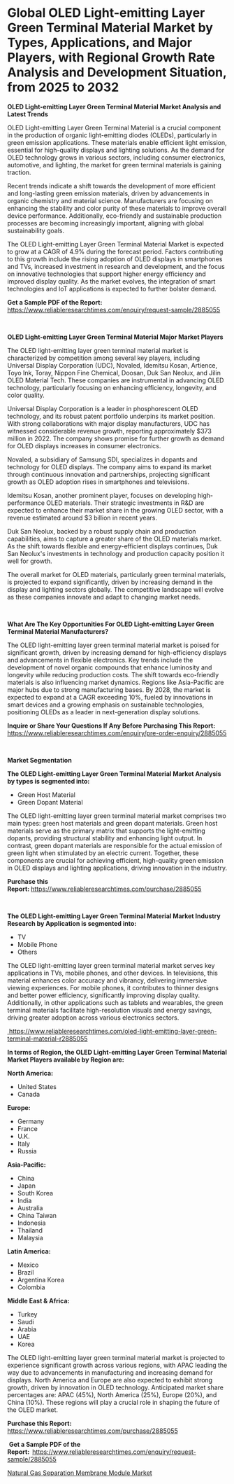 <p><h1>Global OLED Light-emitting Layer Green Terminal Material Market by Types, Applications, and Major Players, with Regional Growth Rate Analysis and Development Situation, from 2025 to 2032</h1></p><p><strong>OLED Light-emitting Layer Green Terminal Material Market Analysis and Latest Trends</strong></p>
<p><p>OLED Light-emitting Layer Green Terminal Material is a crucial component in the production of organic light-emitting diodes (OLEDs), particularly in green emission applications. These materials enable efficient light emission, essential for high-quality displays and lighting solutions. As the demand for OLED technology grows in various sectors, including consumer electronics, automotive, and lighting, the market for green terminal materials is gaining traction.</p><p>Recent trends indicate a shift towards the development of more efficient and long-lasting green emission materials, driven by advancements in organic chemistry and material science. Manufacturers are focusing on enhancing the stability and color purity of these materials to improve overall device performance. Additionally, eco-friendly and sustainable production processes are becoming increasingly important, aligning with global sustainability goals.</p><p>The OLED Light-emitting Layer Green Terminal Material Market is expected to grow at a CAGR of 4.9% during the forecast period. Factors contributing to this growth include the rising adoption of OLED displays in smartphones and TVs, increased investment in research and development, and the focus on innovative technologies that support higher energy efficiency and improved display quality. As the market evolves, the integration of smart technologies and IoT applications is expected to further bolster demand.</p></p>
<p><strong>Get a Sample PDF of the Report:&nbsp;</strong> <a href="https://www.reliableresearchtimes.com/enquiry/request-sample/2885055?utm_campaign=2196&utm_medium=2&utm_source=Github&utm_content=ia&utm_term=13032025&utm_id=oled-light-emitting-layer-green-terminal-material">https://www.reliableresearchtimes.com/enquiry/request-sample/2885055</a></p>
<p>&nbsp;</p>
<p><strong>OLED Light-emitting Layer Green Terminal Material Major Market Players</strong></p>
<p><p>The OLED light-emitting layer green terminal material market is characterized by competition among several key players, including Universal Display Corporation (UDC), Novaled, Idemitsu Kosan, Artience, Toyo Ink, Toray, Nippon Fine Chemical, Doosan, Duk San Neolux, and Jilin OLED Material Tech. These companies are instrumental in advancing OLED technology, particularly focusing on enhancing efficiency, longevity, and color quality.</p><p>Universal Display Corporation is a leader in phosphorescent OLED technology, and its robust patent portfolio underpins its market position. With strong collaborations with major display manufacturers, UDC has witnessed considerable revenue growth, reporting approximately $373 million in 2022. The company shows promise for further growth as demand for OLED displays increases in consumer electronics.</p><p>Novaled, a subsidiary of Samsung SDI, specializes in dopants and technology for OLED displays. The company aims to expand its market through continuous innovation and partnerships, projecting significant growth as OLED adoption rises in smartphones and televisions.</p><p>Idemitsu Kosan, another prominent player, focuses on developing high-performance OLED materials. Their strategic investments in R&D are expected to enhance their market share in the growing OLED sector, with a revenue estimated around $3 billion in recent years.</p><p>Duk San Neolux, backed by a robust supply chain and production capabilities, aims to capture a greater share of the OLED materials market. As the shift towards flexible and energy-efficient displays continues, Duk San Neolux's investments in technology and production capacity position it well for growth.</p><p>The overall market for OLED materials, particularly green terminal materials, is projected to expand significantly, driven by increasing demand in the display and lighting sectors globally. The competitive landscape will evolve as these companies innovate and adapt to changing market needs.</p></p>
<p>&nbsp;</p>
<p><strong>What Are The Key Opportunities For OLED Light-emitting Layer Green Terminal Material Manufacturers?</strong></p>
<p><p>The OLED light-emitting layer green terminal material market is poised for significant growth, driven by increasing demand for high-efficiency displays and advancements in flexible electronics. Key trends include the development of novel organic compounds that enhance luminosity and longevity while reducing production costs. The shift towards eco-friendly materials is also influencing market dynamics. Regions like Asia-Pacific are major hubs due to strong manufacturing bases. By 2028, the market is expected to expand at a CAGR exceeding 10%, fueled by innovations in smart devices and a growing emphasis on sustainable technologies, positioning OLEDs as a leader in next-generation display solutions.</p></p>
<p><strong>Inquire or Share Your Questions If Any Before Purchasing This Report:</strong> <a href="https://www.reliableresearchtimes.com/enquiry/pre-order-enquiry/2885055?utm_campaign=2196&utm_medium=2&utm_source=Github&utm_content=ia&utm_term=13032025&utm_id=oled-light-emitting-layer-green-terminal-material">https://www.reliableresearchtimes.com/enquiry/pre-order-enquiry/2885055</a></p>
<p>&nbsp;</p>
<p><strong>Market Segmentation</strong></p>
<p><strong>The OLED Light-emitting Layer Green Terminal Material Market Analysis by types is segmented into:</strong></p>
<p><ul><li>Green Host Material</li><li>Green Dopant Material</li></ul></p>
<p><p>The OLED light-emitting layer green terminal material market comprises two main types: green host materials and green dopant materials. Green host materials serve as the primary matrix that supports the light-emitting dopants, providing structural stability and enhancing light output. In contrast, green dopant materials are responsible for the actual emission of green light when stimulated by an electric current. Together, these components are crucial for achieving efficient, high-quality green emission in OLED displays and lighting applications, driving innovation in the industry.</p></p>
<p><strong>Purchase this Report:&nbsp;</strong><a href="https://www.reliableresearchtimes.com/purchase/2885055?utm_campaign=2196&utm_medium=2&utm_source=Github&utm_content=ia&utm_term=13032025&utm_id=oled-light-emitting-layer-green-terminal-material">https://www.reliableresearchtimes.com/purchase/2885055</a></p>
<p>&nbsp;</p>
<p><strong>The OLED Light-emitting Layer Green Terminal Material Market Industry Research by Application is segmented into:</strong></p>
<p><ul><li>TV</li><li>Mobile Phone</li><li>Others</li></ul></p>
<p><p>The OLED light-emitting layer green terminal material market serves key applications in TVs, mobile phones, and other devices. In televisions, this material enhances color accuracy and vibrancy, delivering immersive viewing experiences. For mobile phones, it contributes to thinner designs and better power efficiency, significantly improving display quality. Additionally, in other applications such as tablets and wearables, the green terminal materials facilitate high-resolution visuals and energy savings, driving greater adoption across various electronics sectors.</p></p>
<p><a href="https://www.reliableresearchtimes.com/oled-light-emitting-layer-green-terminal-material-r2885055?utm_campaign=2196&utm_medium=2&utm_source=Github&utm_content=ia&utm_term=13032025&utm_id=oled-light-emitting-layer-green-terminal-material">&nbsp;https://www.reliableresearchtimes.com/oled-light-emitting-layer-green-terminal-material-r2885055</a></p>
<p><strong>In terms of Region, the OLED Light-emitting Layer Green Terminal Material Market Players available by Region are:</strong></p>
<p>
    <p> <strong> North America: </strong>
        <ul>
            <li>United States</li>
            <li>Canada</li>
        </ul>
        </p> 
    <p> <strong> Europe: </strong>
        <ul>
            <li>Germany</li>
            <li>France</li>
            <li>U.K.</li>
            <li>Italy</li>
            <li>Russia</li>
        </ul>
        </p> 
    <p> <strong> Asia-Pacific: </strong>
        <ul>
            <li>China</li>
            <li>Japan</li>
            <li>South Korea</li>
            <li>India</li>
            <li>Australia</li>
            <li>China Taiwan</li>
            <li>Indonesia</li>
            <li>Thailand</li>
            <li>Malaysia</li>
        </ul>
        </p> 
    <p> <strong> Latin America: </strong>
        <ul>
            <li>Mexico</li>
            <li>Brazil</li>
            <li>Argentina Korea</li>
            <li>Colombia</li>
        </ul>
        </p> 
    <p> <strong> Middle East & Africa: </strong>
        <ul>
            <li>Turkey</li>
            <li>Saudi</li>
            <li>Arabia</li>
            <li>UAE</li>
            <li>Korea</li>
        </ul>
    </p>
    </p>
<p><p>The OLED light-emitting layer green terminal material market is projected to experience significant growth across various regions, with APAC leading the way due to advancements in manufacturing and increasing demand for displays. North America and Europe are also expected to exhibit strong growth, driven by innovation in OLED technology. Anticipated market share percentages are: APAC (45%), North America (25%), Europe (20%), and China (10%). These regions will play a crucial role in shaping the future of the OLED market.</p></p>
<p><strong>Purchase this Report: </strong><a href="https://www.reliableresearchtimes.com/purchase/2885055?utm_campaign=2196&utm_medium=2&utm_source=Github&utm_content=ia&utm_term=13032025&utm_id=oled-light-emitting-layer-green-terminal-material">https://www.reliableresearchtimes.com/purchase/2885055</a></p>
<p>&nbsp;<strong>Get a Sample PDF of the Report:&nbsp;&nbsp;</strong><a href="https://www.reliableresearchtimes.com/enquiry/request-sample/2885055?utm_campaign=2196&utm_medium=2&utm_source=Github&utm_content=ia&utm_term=13032025&utm_id=oled-light-emitting-layer-green-terminal-material">https://www.reliableresearchtimes.com/enquiry/request-sample/2885055</a></p>
<p><strong></strong></p>
<p><p><a href="https://github.com/MariaWashington76/Market-Research-Report-List-2/blob/main/natural-gas-separation-membrane-module-market.md?utm_campaign=2196&utm_medium=2&utm_source=Github&utm_content=ia&utm_term=13032025&utm_id=oled-light-emitting-layer-green-terminal-material">Natural Gas Separation Membrane Module Market</a></p></p>